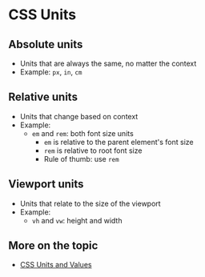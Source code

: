 # CSS Units

## Absolute units

- Units that are always the same, no matter the context
- Example: `px`, `in`, `cm`

## Relative units

- Units that change based on context
- Example:
  - `em` and `rem`: both font size units
    - `em` is relative to the parent element's font size
    - `rem` is relative to root font size
    - Rule of thumb: use `rem`

## Viewport units

- Units that relate to the size of the viewport
- Example:
  - `vh` and `vw`: height and width

## More on the topic

- [CSS Units and Values](https://developer.mozilla.org/en-US/docs/Learn/CSS/Building_blocks/Values_and_units)
